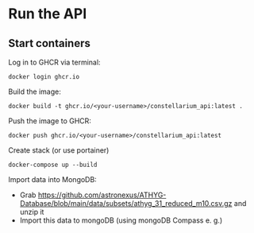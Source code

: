 # Run the API

## Start containers

Log in to GHCR via terminal:

```
docker login ghcr.io
```

Build the image:

```
docker build -t ghcr.io/<your-username>/constellarium_api:latest .
```

Push the image to GHCR:
```
docker push ghcr.io/<your-username>/constellarium_api:latest
```

Create stack (or use portainer)

```
docker-compose up --build
```

Import data into MongoDB:

- Grab https://github.com/astronexus/ATHYG-Database/blob/main/data/subsets/athyg_31_reduced_m10.csv.gz and unzip it
- Import this data to mongoDB (using mongoDB Compass e. g.)
